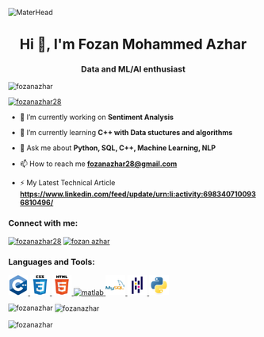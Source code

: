![MaterHead](https://www.isical.ac.in/~cvpr/ICDARWML21/images/deepLearning.gif)
<h1 align="center">Hi 👋, I'm Fozan Mohammed Azhar</h1>
<h3 align="center">Data and ML/AI enthusiast</h3>

<p align="left"> <img src="https://komarev.com/ghpvc/?username=fozanazhar&label=Profile%20views&color=0e75b6&style=flat" alt="fozanazhar" /> </p>

<p align="left"> <a href="https://twitter.com/fozanazhar28" target="blank"><img src="https://img.shields.io/twitter/follow/fozanazhar28?logo=twitter&style=for-the-badge" alt="fozanazhar28" /></a> </p>

- 🔭 I’m currently working on **Sentiment Analysis**

- 🌱 I’m currently learning **C++ with Data stuctures and algorithms**

- 💬 Ask me about **Python, SQL, C++, Machine Learning, NLP**

- 📫 How to reach me **fozanazhar28@gmail.com**

- ⚡ My Latest Technical Article  **https://www.linkedin.com/feed/update/urn:li:activity:6983407100936810496/**
<h3 align="left">Connect with me:</h3>
<p align="left">
<a href="https://twitter.com/fozanazhar28" target="blank"><img align="center" src="https://raw.githubusercontent.com/rahuldkjain/github-profile-readme-generator/master/src/images/icons/Social/twitter.svg" alt="fozanazhar28" height="30" width="40" /></a>
<a href=https://www.linkedin.com/in/fozan-azhar-2188a122a?lipi=urn%3Ali%3Apage%3Ad_flagship3_profile_view_base_contact_details%3BYoY6hDI6Tgu2eqArAGXewg%3D%3D/r" target="blank"><img align="center" src="https://raw.githubusercontent.com/rahuldkjain/github-profile-readme-generator/master/src/images/icons/Social/linked-in-alt.svg" alt="fozan azhar" height="30" width="40" /></a>
</p>

<h3 align="left">Languages and Tools:</h3>
<p align="left"> <a href="https://www.w3schools.com/cpp/" target="_blank" rel="noreferrer"> <img src="https://raw.githubusercontent.com/devicons/devicon/master/icons/cplusplus/cplusplus-original.svg" alt="cplusplus" width="40" height="40"/> </a> <a href="https://www.w3schools.com/css/" target="_blank" rel="noreferrer"> <img src="https://raw.githubusercontent.com/devicons/devicon/master/icons/css3/css3-original-wordmark.svg" alt="css3" width="40" height="40"/> </a> <a href="https://www.w3.org/html/" target="_blank" rel="noreferrer"> <img src="https://raw.githubusercontent.com/devicons/devicon/master/icons/html5/html5-original-wordmark.svg" alt="html5" width="40" height="40"/> </a> <a href="https://www.mathworks.com/" target="_blank" rel="noreferrer"> <img src="https://upload.wikimedia.org/wikipedia/commons/2/21/Matlab_Logo.png" alt="matlab" width="40" height="40"/> </a> <a href="https://www.mysql.com/" target="_blank" rel="noreferrer"> <img src="https://raw.githubusercontent.com/devicons/devicon/master/icons/mysql/mysql-original-wordmark.svg" alt="mysql" width="40" height="40"/> </a> <a href="https://pandas.pydata.org/" target="_blank" rel="noreferrer"> <img src="https://raw.githubusercontent.com/devicons/devicon/2ae2a900d2f041da66e950e4d48052658d850630/icons/pandas/pandas-original.svg" alt="pandas" width="40" height="40"/> </a> <a href="https://www.python.org" target="_blank" rel="noreferrer"> <img src="https://raw.githubusercontent.com/devicons/devicon/master/icons/python/python-original.svg" alt="python" width="40" height="40"/> </a> </p>

<p><img align="left" src="https://github-readme-stats.vercel.app/api/top-langs?username=fozanazhar&show_icons=true&locale=en&layout=compact" alt="fozanazhar" /></p>

<p>&nbsp;<img align="center" src="https://github-readme-stats.vercel.app/api?username=fozanazhar&show_icons=true&locale=en" alt="fozanazhar" /></p>

<p><img align="center" src="https://github-readme-streak-stats.herokuapp.com/?user=fozanazhar&" alt="fozanazhar" /></p>
